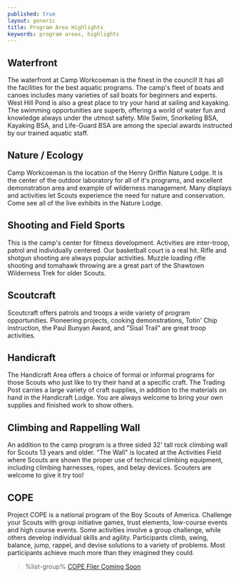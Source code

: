 ```yaml
---
published: true
layout: generic
title: Program Area Highlights
keywords: program areas, highlights
---
```


## Waterfront

The waterfront at Camp Workcoeman is the finest in the council! It has all the
facilities for the best aquatic programs. The camp's fleet of boats and canoes
includes many varieties of sail boats for beginners and experts. West Hill Pond
is also a great place to try your hand at sailing and kayaking. The swimming
opportunities are superb, offering a world of water fun and knowledge always
under the utmost safety. Mile Swim, Snorkeling BSA, Kayaking BSA, and
Life-Guard BSA are among the special awards instructed by our trained aquatic
staff.

## Nature / Ecology

Camp Workcoeman is the location of the Henry Griffin Nature Lodge. It is the
center of the outdoor laboratory for all of it's programs, and excellent
demonstration area and example of wilderness management. Many displays and
activities let Scouts experience the need for nature and conservation. Come see
all of the live exhibits in the Nature Lodge.

## Shooting and Field Sports

This is the camp's center for fitness development. Activities are inter-troop,
patrol and individually centered. Our basketball court is a real hit. Rifle and
shotgun shooting are always popular activities. Muzzle loading rifle shooting
and tomahawk throwing are a great part of the Shawtown Wilderness Trek for
older Scouts.

## Scoutcraft

Scoutcraft offers patrols and troops a wide variety of program opportunities.
Pioneering projects, cooking demonstrations, Totin' Chip instruction, the Paul
Bunyan Award, and "Sisal Trail" are great troop activities.

## Handicraft

The Handicraft Area offers a choice of formal or informal programs for those
Scouts who just like to try their hand at a specific craft. The Trading Post
carries a large variety of craft supplies, in addition to the materials on hand
in the Handicraft Lodge. You are always welcome to bring your own supplies and
finished work to show others.

## Climbing and Rappelling Wall

An addition to the camp program is a three sided 32' tall rock climbing wall
for Scouts 13 years and older. "The Wall" is located at the Activities Field
where Scouts are shown the proper use of technical climbing equipment,
including climbing harnesses, ropes, and belay devices. Scouters are welcome to
give it try too!

## COPE

Project COPE is a national program of the Boy Scouts of America. Challenge your
Scouts with group initiative games, trust elements, low-course events and high
course events. Some activities involve a group challenge, while others develop
individual skills and agility. Participants climb, swing, balance, jump,
rappel, and devise solutions to a variety of problems. Most participants
achieve much more than they imagined they could.

> %list-group%
> <a href="#" class="list-group-item">COPE Flier Coming Soon</a>
